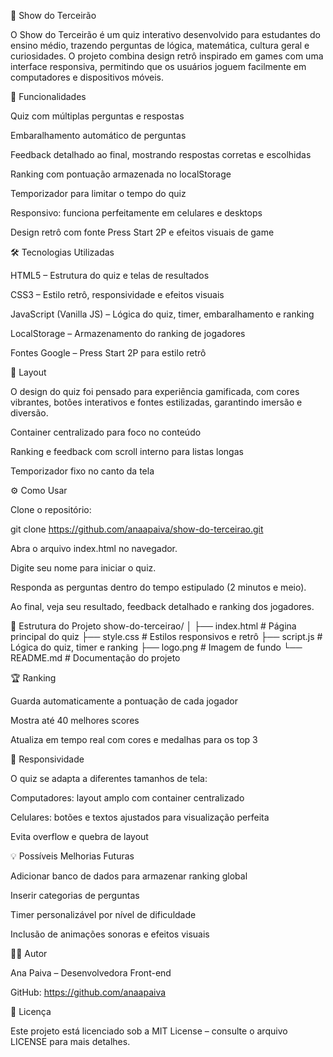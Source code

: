 🎉 Show do Terceirão

O Show do Terceirão é um quiz interativo desenvolvido para estudantes do ensino médio, trazendo perguntas de lógica, matemática, cultura geral e curiosidades. O projeto combina design retrô inspirado em games com uma interface responsiva, permitindo que os usuários joguem facilmente em computadores e dispositivos móveis.

📌 Funcionalidades

Quiz com múltiplas perguntas e respostas

Embaralhamento automático de perguntas

Feedback detalhado ao final, mostrando respostas corretas e escolhidas

Ranking com pontuação armazenada no localStorage

Temporizador para limitar o tempo do quiz

Responsivo: funciona perfeitamente em celulares e desktops

Design retrô com fonte Press Start 2P e efeitos visuais de game

🛠 Tecnologias Utilizadas

HTML5 – Estrutura do quiz e telas de resultados

CSS3 – Estilo retrô, responsividade e efeitos visuais

JavaScript (Vanilla JS) – Lógica do quiz, timer, embaralhamento e ranking

LocalStorage – Armazenamento do ranking de jogadores

Fontes Google – Press Start 2P para estilo retrô

🎨 Layout

O design do quiz foi pensado para experiência gamificada, com cores vibrantes, botões interativos e fontes estilizadas, garantindo imersão e diversão.

Container centralizado para foco no conteúdo

Ranking e feedback com scroll interno para listas longas

Temporizador fixo no canto da tela

⚙️ Como Usar

Clone o repositório:

git clone https://github.com/anaapaiva/show-do-terceirao.git


Abra o arquivo index.html no navegador.

Digite seu nome para iniciar o quiz.

Responda as perguntas dentro do tempo estipulado (2 minutos e meio).

Ao final, veja seu resultado, feedback detalhado e ranking dos jogadores.

📂 Estrutura do Projeto
show-do-terceirao/
│
├── index.html        # Página principal do quiz
├── style.css         # Estilos responsivos e retrô
├── script.js         # Lógica do quiz, timer e ranking
├── logo.png          # Imagem de fundo
└── README.md         # Documentação do projeto

🏆 Ranking

Guarda automaticamente a pontuação de cada jogador

Mostra até 40 melhores scores

Atualiza em tempo real com cores e medalhas para os top 3

📱 Responsividade

O quiz se adapta a diferentes tamanhos de tela:

Computadores: layout amplo com container centralizado

Celulares: botões e textos ajustados para visualização perfeita

Evita overflow e quebra de layout

💡 Possíveis Melhorias Futuras

Adicionar banco de dados para armazenar ranking global

Inserir categorias de perguntas

Timer personalizável por nível de dificuldade

Inclusão de animações sonoras e efeitos visuais

👨‍💻 Autor

Ana Paiva – Desenvolvedora Front-end

GitHub: https://github.com/anaapaiva



📄 Licença

Este projeto está licenciado sob a MIT License – consulte o arquivo LICENSE para mais detalhes.
